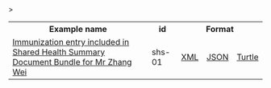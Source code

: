 <table class="list" width="100%">            
   <tr>
     <th>Example name</th>
     <th>id</th>
     <th colspan="3">Format</th>
   </tr>
   <tr>>
   <tr>
      <td><a href="Bundle-shs-01.html">Immunization entry included in Shared Health Summary Document Bundle for Mr Zhang Wei</a></td>
      <td>shs-01</td>
      <td><a href="Bundle-shs-01.xml.html">XML</a></td>
      <td><a href="Bundle-shs-01.json.html">JSON</a></td>
      <td><a href="Bundle-shs-01.ttl.html">Turtle</a></td>
   </tr>                  
</table>